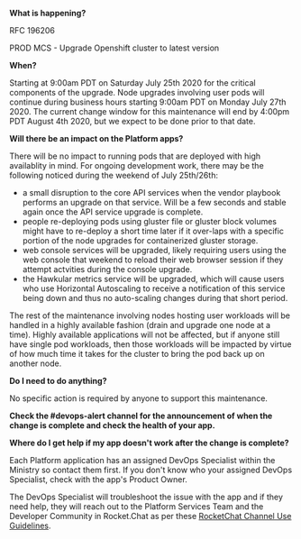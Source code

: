 
**What is happening?**

RFC 196206

PROD MCS - Upgrade Openshift cluster to latest version

**When?**

Starting at 9:00am PDT on Saturday July 25th 2020 for the critical components of the upgrade. Node upgrades involving user pods will continue during business hours starting 9:00am PDT on Monday July 27th 2020. The current change window for this maintenance will end by 4:00pm PDT August 4th 2020, but we expect to be done prior to that date.

**Will there be an impact on the Platform apps?**

There will be no impact to running pods that are deployed with high availablity in mind. For ongoing development work, there may be the following noticed during the weekend of July 25th/26th:

* a small disruption to the core API services when the vendor playbook performs an upgrade on that service. Will be a few seconds and stable again once the API service upgrade is complete.
* people re-deploying pods using gluster file or gluster block volumes might have to re-deploy a short time later if it over-laps with a specific portion of the node upgrades for containerized gluster storage.
* web console services will be upgraded, likely requiring users using the web console that weekend to reload their web browser session if they attempt actvities during the console upgrade.
* the Hawkular metrics service will be upgraded, which will cause users who use Horizontal Autoscaling to receive a notification of this service being down and thus no auto-scaling changes during that short period.

The rest of the maintenance involving nodes hosting user workloads will be handled in a highly available fashion (drain and upgrade one node at a time). Highly available applications will not be affected, but if anyone still have single pod workloads, then those workloads will be impacted by virtue of how much time it takes for the cluster to bring the pod back up on another node.

**Do I need to do anything?**

No specific action is required by anyone to support this maintenance.

**Check the #devops-alert channel for the announcement of when the change is complete and check the health of your app.**

**Where do I get help if my app doesn't work after the change is complete?**

Each Platform application has an assigned DevOps Specialist within the Ministry so contact them first. If you don't know who your assigned DevOps Specialist, check with the app's Product Owner.

The DevOps Specialist will troubleshoot the issue with the app and if they need help, they will reach out to the Platform Services Team and the Developer Community in Rocket.Chat as per these [RocketChat Channel Use Guidelines](
https://developer.gov.bc.ca/Getting-human-support-for-issues-not-covered-by-devops-requests).
